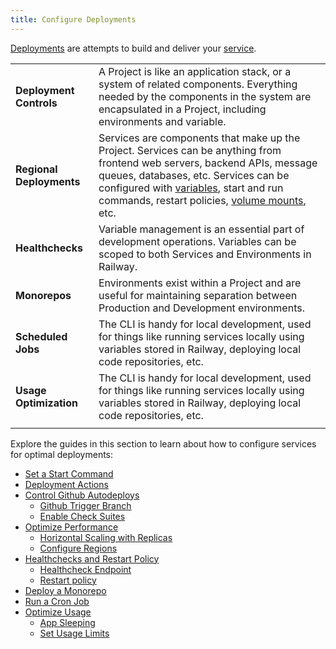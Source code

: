 ```yaml
---
title: Configure Deployments
---
```


[Deployments](/reference/deployments) are attempts to build and deliver your [service](/reference/services).

|||
|-|-|
| **Deployment Controls** | A Project is like an application stack, or a system of related components.  Everything needed by the components in the system are encapsulated in a Project, including environments and variable.                                                                                   |
| **Regional Deployments** | Services are components that make up the Project. Services can be anything from frontend web servers, backend APIs, message queues, databases, etc.  Services can be configured with [variables](/guides/use-variables), start and run commands, restart policies, [volume mounts](/guides/use-volumes), etc. |
| **Healthchecks** | Variable management is an essential part of development operations.  Variables can be scoped to both Services and Environments in Railway.                                                                                                            |
| **Monorepos** | Environments exist within a Project and are useful for maintaining separation between Production and Development environments.                                                                                                           |
| **Scheduled Jobs**          | The CLI is handy for local development, used for things like running services locally using variables stored in Railway, deploying local code repositories, etc.                                                                                                                    |
| **Usage Optimization**          | The CLI is handy for local development, used for things like running services locally using variables stored in Railway, deploying local code repositories, etc.                                                                                                                    |
|||

Explore the guides in this section to learn about how to configure services for optimal deployments:
- [Set a Start Command](/how-to/set-a-start-command)
- [Deployment Actions](/how-to/deployment-actions)
- [Control Github Autodeploys](/how-to/control-github-autodeploys)
  - [Github Trigger Branch]()
  - [Enable Check Suites]()
- [Optimize Performance](/how-to/optimize-performance)
  - [Horizontal Scaling with Replicas](/how-to/optimize-performance#configure-horizontal-scaling)
  - [Configure Regions](/how-to/optimize-deployments#configure-regions)
- [Healthchecks and Restart Policy](/how-to/healthchecks-and-restart-policy)
  - [Healthcheck Endpoint]()
  - [Restart policy]()
- [Deploy a Monorepo](/how-to/deploy-a-monorepo)
- [Run a Cron Job](/how-to/run-a-cron-job)
- [Optimize Usage](/how-to/optimize-usage)
  - [App Sleeping]()
  - [Set Usage Limits]()